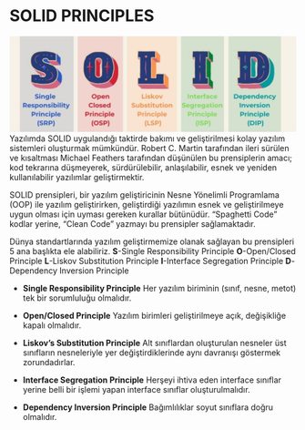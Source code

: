 # SOLID PRINCIPLES
![](SOLID.jpg)
Yazılımda SOLID uygulandığı taktirde bakımı ve geliştirilmesi kolay yazılım sistemleri oluşturmak mümkündür. Robert C. Martin tarafından ileri sürülen ve kısaltması Michael Feathers tarafından düşünülen bu prensiplerin amacı; kod tekrarına düşmeyerek, sürdürülebilir, anlaşılabilir, esnek ve yeniden kullanılabilir yazılımlar geliştirmektir.

SOLID prensipleri, bir yazılım geliştiricinin Nesne Yönelimli Programlama (OOP) ile yazılım geliştirirken, geliştirdiği yazılımın esnek ve geliştirilmeye uygun olması için uyması gereken kurallar bütünüdür. “Spaghetti Code” kodlar yerine, “Clean Code” yazmayı bu prensipler sağlamaktadır.

Dünya standartlarında yazılım geliştirmemize olanak sağlayan bu prensipleri 5 ana başlıkta ele alabiliriz.
**S**-Single Responsibility Principle
**O**-Open/Closed Principle
**L**-Liskov Substitution Principle
**I**-Interface Segregation Principle
**D**-Dependency Inversion Principle

- **Single Responsibility Principle**
Her yazılım biriminin (sınıf, nesne, metot) tek bir sorumluluğu olmalıdır.

- **Open/Closed Principle**
Yazılım birimleri geliştirilmeye açık, değişikliğe kapalı olmalıdır.

- **Liskov’s Substitution Principle** 
Alt sınıflardan oluşturulan nesneler üst sınıfların nesneleriyle yer değiştirdiklerinde aynı davranışı göstermek zorundadırlar.

- **Interface Segregation Principle**
Herşeyi ihtiva eden interface sınıflar yerine belli bir işlemi yapan interface sınıflar oluşturulmalıdır.

- **Dependency Inversion Principle**
Bağımlılıklar soyut sınıflara doğru olmalıdır.